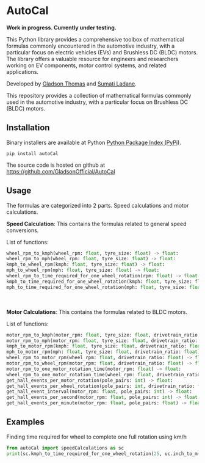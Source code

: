 # AutoCal
**__Work in progress. Currently under testing.__**

This Python library provides a comprehensive toolbox of mathematical formulas commonly encountered in the automotive industry, with a particular focus on electric vehicles (EVs) and Brushless DC (BLDC) motors. The library offers a valuable resource for engineers and researchers working on EV components, motor control systems, and related applications.

Developed by [Gladson Thomas](https://www.linkedin.com/in/gladson-thomas/) and [Sumati Ladane](https://www.linkedin.com/in/sumati-ladane-802b511a2/).


This repository provides a collection of mathematical formulas commonly used in the automotive industry, with a particular focus on Brushless DC (BLDC) motors.

## Installation
Binary installers are available at Python [Python Package Index (PyPi)](https://pypi.org/project/autoCal/).
```
pip install autoCal
```
The source code is hosted on github at https://github.com/GladsonOfficial/AutoCal

## Usage
The formulas are categorized into 2 parts. Speed calculations and motor calculations.

**Speed Calculation**: This contains the formulas related to general speed conversions.

List of functions:
```python
wheel_rpm_to_kmph(wheel_rpm: float, tyre_size: float) -> float:
wheel_rpm_to_mph(wheel_rpm: float, tyre_size: float) -> float:
kmph_to_wheel_rpm(kmph: float, tyre_size: float) -> float:
mph_to_wheel_rpm(mph: float, tyre_size: float) -> float:
wheel_rpm_to_time_required_for_one_wheel_rotation(rpm: float) -> float:
kmph_to_time_required_for_one_wheel_rotation(kmph: float, tyre_size: float) -> float:
mph_to_time_required_for_one_wheel_rotation(mph: float, tyre_size: float) -> float:
```
<br><br>
**Motor Calculations**: This contains the formulas related to BLDC motors.

List of functions:
```python
motor_rpm_to_kmph(motor_rpm: float, tyre_size: float, drivetrain_ratio: float) -> float:
motor_rpm_to_mph(motor_rpm: float, tyre_size: float, drivetrain_ratio: float) -> float:
kmph_to_motor_rpm(kmph: float, tyre_size: float, drivetrain_ratio: float) -> float:
mph_to_motor_rpm(mph: float, tyre_size: float, drivetrain_ratio: float) -> float:
wheel_rpm_to_motor_rpm(wheel_rpm: float, drivetrain_ratio: float) -> float:
motor_rpm_to_wheel_rpm(motor_rpm: float, drivetrain_ratio: float) -> float:
motor_rpm_to_one_motor_rotation_time(motor_rpm: float) -> float:
wheel_rpm_to_one_motor_rotation_time(wheel_rpm: float, drivetrain_ratio: float) -> float:
get_hall_events_per_motor_rotation(pole_pairs: int) -> float:
get_hall_events_per_wheel_rotation(pole_pairs: int, drivetrain_ratio: float) -> float:
get_hall_event_interval(motor_rpm: float, pole_pairs: int) -> float:
get_hall_events_per_second(motor_rpm: float, pole_pairs: int) -> float:
get_hall_events_per_minute(motor_rpm: float, pole_pairs: float) -> float:
```

## Examples
Finding time required for wheel to complete one full rotation using km/h
```python
from autoCal import speedCalculations as sc
print(sc.kmph_to_time_required_for_one_wheel_rotation(25, uc.inch_to_m(26)))
```